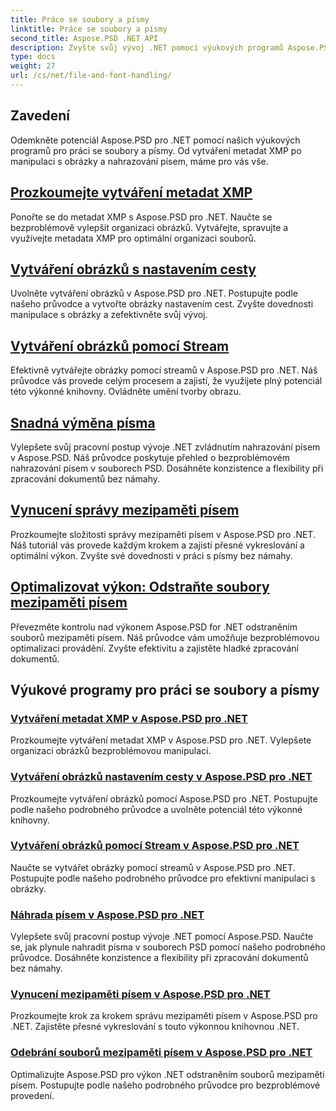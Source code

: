 ```yaml
---
title: Práce se soubory a písmy
linktitle: Práce se soubory a písmy
second_title: Aspose.PSD .NET API
description: Zvyšte svůj vývoj .NET pomocí výukových programů Aspose.PSD. Naučte se nahrazování písem, vytváření metadat XMP a správu mezipaměti pro optimální efektivitu pracovního postupu.
type: docs
weight: 27
url: /cs/net/file-and-font-handling/
---
```

## Zavedení

Odemkněte potenciál Aspose.PSD pro .NET pomocí našich výukových programů pro práci se soubory a písmy. Od vytváření metadat XMP po manipulaci s obrázky a nahrazování písem, máme pro vás vše.

## [Prozkoumejte vytváření metadat XMP](./create-xmp-metadata/)
Ponořte se do metadat XMP s Aspose.PSD pro .NET. Naučte se bezproblémově vylepšit organizaci obrázků. Vytvářejte, spravujte a využívejte metadata XMP pro optimální organizaci souborů.

## [Vytváření obrázků s nastavením cesty](./create-images-setting-path/)
Uvolněte vytváření obrázků v Aspose.PSD pro .NET. Postupujte podle našeho průvodce a vytvořte obrázky nastavením cest. Zvyšte dovednosti manipulace s obrázky a zefektivněte svůj vývoj.

## [Vytváření obrázků pomocí Stream](./create-images-using-stream/)
Efektivně vytvářejte obrázky pomocí streamů v Aspose.PSD pro .NET. Náš průvodce vás provede celým procesem a zajistí, že využijete plný potenciál této výkonné knihovny. Ovládněte umění tvorby obrazu.

## [Snadná výměna písma](./font-replacement/)
Vylepšete svůj pracovní postup vývoje .NET zvládnutím nahrazování písem v Aspose.PSD. Náš průvodce poskytuje přehled o bezproblémovém nahrazování písem v souborech PSD. Dosáhněte konzistence a flexibility při zpracování dokumentů bez námahy.

## [Vynucení správy mezipaměti písem](./force-font-cache/)
Prozkoumejte složitosti správy mezipaměti písem v Aspose.PSD pro .NET. Náš tutoriál vás provede každým krokem a zajistí přesné vykreslování a optimální výkon. Zvyšte své dovednosti v práci s písmy bez námahy.

## [Optimalizovat výkon: Odstraňte soubory mezipaměti písem](./remove-font-cache-files/)
Převezměte kontrolu nad výkonem Aspose.PSD for .NET odstraněním souborů mezipaměti písem. Náš průvodce vám umožňuje bezproblémovou optimalizaci provádění. Zvyšte efektivitu a zajistěte hladké zpracování dokumentů.

## Výukové programy pro práci se soubory a písmy
### [Vytváření metadat XMP v Aspose.PSD pro .NET](./create-xmp-metadata/)
Prozkoumejte vytváření metadat XMP v Aspose.PSD pro .NET. Vylepšete organizaci obrázků bezproblémovou manipulací.
### [Vytváření obrázků nastavením cesty v Aspose.PSD pro .NET](./create-images-setting-path/)
Prozkoumejte vytváření obrázků pomocí Aspose.PSD pro .NET. Postupujte podle našeho podrobného průvodce a uvolněte potenciál této výkonné knihovny.
### [Vytváření obrázků pomocí Stream v Aspose.PSD pro .NET](./create-images-using-stream/)
Naučte se vytvářet obrázky pomocí streamů v Aspose.PSD pro .NET. Postupujte podle našeho podrobného průvodce pro efektivní manipulaci s obrázky.
### [Náhrada písem v Aspose.PSD pro .NET](./font-replacement/)
Vylepšete svůj pracovní postup vývoje .NET pomocí Aspose.PSD. Naučte se, jak plynule nahradit písma v souborech PSD pomocí našeho podrobného průvodce. Dosáhněte konzistence a flexibility při zpracování dokumentů bez námahy.
### [Vynucení mezipaměti písem v Aspose.PSD pro .NET](./force-font-cache/)
Prozkoumejte krok za krokem správu mezipaměti písem v Aspose.PSD pro .NET. Zajistěte přesné vykreslování s touto výkonnou knihovnou .NET. 
### [Odebrání souborů mezipaměti písem v Aspose.PSD pro .NET](./remove-font-cache-files/)
Optimalizujte Aspose.PSD pro výkon .NET odstraněním souborů mezipaměti písem. Postupujte podle našeho podrobného průvodce pro bezproblémové provedení.